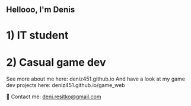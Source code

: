 ## Hellooo, I'm Denis

# 1) IT student 
# 2) Casual game dev

See more about me here: deniz451.github.io
And have a look at my game dev projects here: deniz451.github.io/game_web

📩 Contact me: deni.resitko@gmail.com
